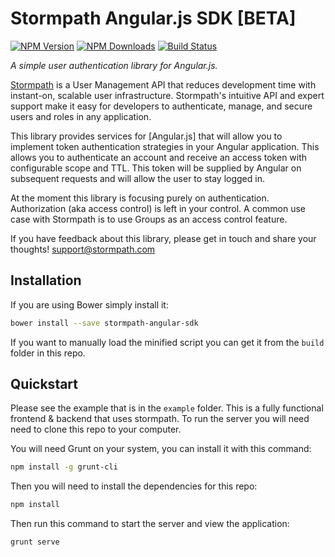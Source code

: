 # Stormpath Angular.js SDK [BETA]

[![NPM Version](https://img.shields.io/npm/v/stormpath-sdk-angular.svg?style=flat)](https://npmjs.org/package/stormpath-sdk-angular)
[![NPM Downloads](http://img.shields.io/npm/dm/stormpath-sdk-angular.svg?style=flat)](https://npmjs.org/package/stormpath-sdk-angular)
[![Build Status](https://img.shields.io/travis/stormpath/stormpath-sdk-angular.svg?style=flat)](https://travis-ci.org/stormpath/stormpath-sdk-angular)

*A simple user authentication library for Angular.js.*

[Stormpath](https://stormpath.com) is a User Management API that reduces
development time with instant-on, scalable user infrastructure.  Stormpath's
intuitive API and expert support make it easy for developers to authenticate,
manage, and secure users and roles in any application.

This library provides services for [Angular.js] that will allow you to implement
token authentication strategies in your Angular application.  This allows you
to authenticate an account and receive an access token with configurable scope
and TTL.  This token will be supplied by Angular on subsequent requests and will
allow the user to stay logged in.

At the moment this library is focusing purely on authentication.  Authorization
(aka access control) is left in your control.  A common use case with Stormpath
is to use Groups as an access control feature.

If you have feedback about this library, please get in touch and share your
thoughts! support@stormpath.com

## Installation

If you are using Bower simply install it:

```bash
bower install --save stormpath-angular-sdk
```

If you want to manually load the minified script you can get it from the `build`
folder in this repo.

## Quickstart

Please see the example that is in the `example` folder.  This is a fully
functional frontend & backend that uses stormpath.  To run the server
you will need need to clone this repo to your computer.

You will need Grunt on your system, you can install it with this command:

```bash
npm install -g grunt-cli
```

Then you will need to install the dependencies for this repo:

```bash
npm install
```

Then run this command to start the server and view the application:

```
grunt serve
```
